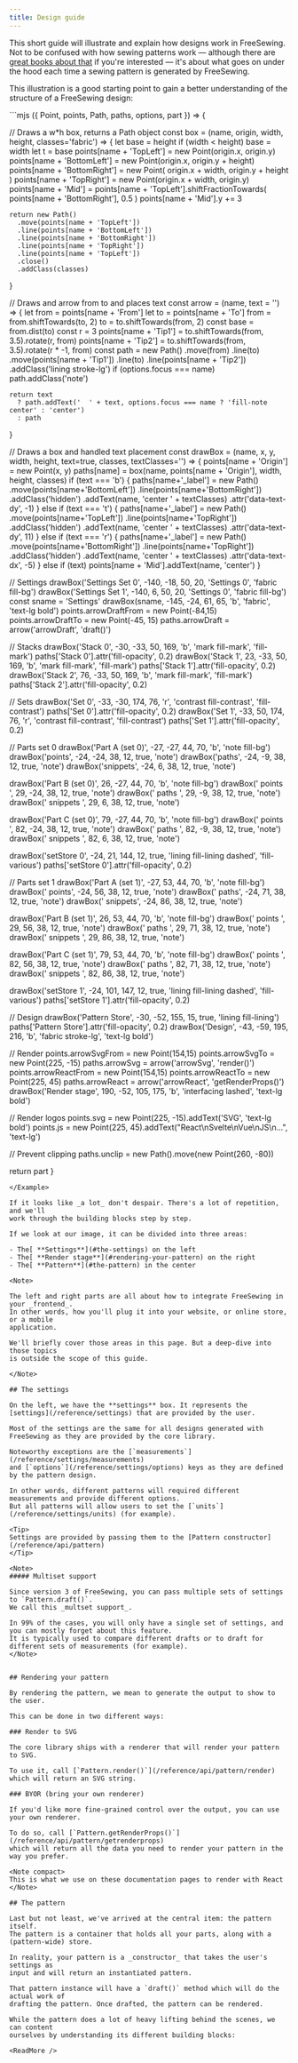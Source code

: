 ```yaml
---
title: Design guide
---
```


This short guide will illustrate and explain how designs work in FreeSewing.
Not to be confused with how sewing patterns work — although there are [great books
about that](https://www.assembil.com/how-patterns-work-book/) if you're
interested — it's about what goes on under the hood each time a sewing
pattern is generated by FreeSewing.

This illustration is a good starting point to gain a better
understanding of the structure of a FreeSewing design:

<Example caption="A schematic overview of what goes on inside a FreeSewing design">
```mjs
({ Point, points, Path, paths, options, part }) => {

  // Draws a w*h box, returns a Path object
  const box = (name, origin, width, height, classes='fabric') => {
    let base = height
    if (width < height) base = width
    let t = base
    points[name + 'TopLeft'] = new Point(origin.x, origin.y)
    points[name + 'BottomLeft'] = new Point(origin.x, origin.y + height)
    points[name + 'BottomRight'] = new Point(
      origin.x + width,
      origin.y + height
    )
    points[name + 'TopRight'] = new Point(origin.x + width, origin.y)
    points[name + 'Mid'] = points[name + 'TopLeft'].shiftFractionTowards(
      points[name + 'BottomRight'],
      0.5
    )
    points[name + 'Mid'].y += 3

    return new Path()
      .move(points[name + 'TopLeft'])
      .line(points[name + 'BottomLeft'])
      .line(points[name + 'BottomRight'])
      .line(points[name + 'TopRight'])
      .line(points[name + 'TopLeft'])
      .close()
      .addClass(classes)
  }

  // Draws and arrow from to and places text
  const arrow = (name, text = '') => {
    let from = points[name + 'From']
    let to = points[name + 'To']
    from = from.shiftTowards(to, 2)
    to = to.shiftTowards(from, 2)
    const base = from.dist(to)
    const r = 3
    points[name + 'Tip1'] = to.shiftTowards(from, 3.5).rotate(r, from)
    points[name + 'Tip2'] = to.shiftTowards(from, 3.5).rotate(r * -1, from)
    const path = new Path()
      .move(from)
      .line(to)
      .move(points[name + 'Tip1'])
      .line(to)
      .line(points[name + 'Tip2'])
      .addClass('lining stroke-lg')
    if (options.focus === name) path.addClass('note')

    return text
      ? path.addText('  ' + text, options.focus === name ? 'fill-note center' : 'center')
      : path
  }

  // Draws a box and handled text placement
  const drawBox = (name, x, y, width, height, text=true, classes, textClasses='') => {
    points[name + 'Origin'] = new Point(x, y)
    paths[name] = box(name, points[name + 'Origin'], width, height, classes)
    if (text === 'b') {
      paths[name+'_label'] = new Path()
        .move(points[name+'BottomLeft'])
        .line(points[name+'BottomRight'])
        .addClass('hidden')
        .addText(name, 'center ' + textClasses)
        .attr('data-text-dy', -1)
    }
    else if (text === 't') {
      paths[name+'_label'] = new Path()
        .move(points[name+'TopLeft'])
        .line(points[name+'TopRight'])
        .addClass('hidden')
        .addText(name, 'center ' + textClasses)
        .attr('data-text-dy', 11)
    }
    else if (text === 'r') {
      paths[name+'_label'] = new Path()
        .move(points[name+'BottomRight'])
        .line(points[name+'TopRight'])
        .addClass('hidden')
        .addText(name, 'center ' + textClasses)
        .attr('data-text-dx', -5)
    }
    else if (text) points[name + 'Mid'].addText(name, 'center')
  }

  // Settings
  drawBox('Settings Set 0', -140, -18, 50, 20, 'Settings 0', 'fabric fill-bg')
  drawBox('Settings Set 1', -140, 6, 50, 20, 'Settings 0', 'fabric fill-bg')
  const sname = 'Settings'
  drawBox(sname, -145, -24, 61, 65, 'b', 'fabric', 'text-lg bold')
  points.arrowDraftFrom = new Point(-84,15)
  points.arrowDraftTo = new Point(-45, 15)
  paths.arrowDraft = arrow('arrowDraft', 'draft()')

  // Stacks
  drawBox('Stack 0', -30, -33, 50, 169, 'b', 'mark fill-mark', 'fill-mark')
  paths['Stack 0'].attr('fill-opacity', 0.2)
  drawBox('Stack 1', 23, -33, 50, 169, 'b', 'mark fill-mark', 'fill-mark')
  paths['Stack 1'].attr('fill-opacity', 0.2)
  drawBox('Stack 2', 76, -33, 50, 169, 'b', 'mark fill-mark', 'fill-mark')
  paths['Stack 2'].attr('fill-opacity', 0.2)

  // Sets
  drawBox('Set 0', -33, -30, 174, 76, 'r', 'contrast fill-contrast', 'fill-contrast')
  paths['Set 0'].attr('fill-opacity', 0.2)
  drawBox('Set 1', -33, 50, 174, 76, 'r', 'contrast fill-contrast', 'fill-contrast')
  paths['Set 1'].attr('fill-opacity', 0.2)

  // Parts set 0
  drawBox('Part A (set 0)', -27, -27, 44, 70, 'b', 'note fill-bg')
  drawBox('points', -24, -24, 38, 12, true, 'note')
  drawBox('paths', -24, -9, 38, 12, true, 'note')
  drawBox('snippets', -24, 6, 38, 12, true, 'note')

  drawBox('Part B (set 0)', 26, -27, 44, 70, 'b', 'note fill-bg')
  drawBox(' points ', 29, -24, 38, 12, true, 'note')
  drawBox(' paths ', 29, -9, 38, 12, true, 'note')
  drawBox(' snippets ', 29, 6, 38, 12, true, 'note')

  drawBox('Part C (set 0)', 79, -27, 44, 70, 'b', 'note fill-bg')
  drawBox('  points  ', 82, -24, 38, 12, true, 'note')
  drawBox('  paths  ', 82, -9, 38, 12, true, 'note')
  drawBox('  snippets  ', 82, 6, 38, 12, true, 'note')

  drawBox('setStore 0', -24, 21, 144, 12, true, 'lining fill-lining dashed', 'fill-various')
  paths['setStore 0'].attr('fill-opacity', 0.2)

  // Parts set 1
  drawBox('Part A (set 1)', -27, 53, 44, 70, 'b', 'note fill-bg')
  drawBox(' points', -24, 56, 38, 12, true, 'note')
  drawBox(' paths', -24, 71, 38, 12, true, 'note')
  drawBox(' snippets', -24, 86, 38, 12, true, 'note')

  drawBox('Part B (set 1)', 26, 53, 44, 70, 'b', 'note fill-bg')
  drawBox('  points ', 29, 56, 38, 12, true, 'note')
  drawBox('  paths ', 29, 71, 38, 12, true, 'note')
  drawBox('  snippets ', 29, 86, 38, 12, true, 'note')

  drawBox('Part C (set 1)', 79, 53, 44, 70, 'b', 'note fill-bg')
  drawBox('   points  ', 82, 56, 38, 12, true, 'note')
  drawBox('   paths  ', 82, 71, 38, 12, true, 'note')
  drawBox('   snippets  ', 82, 86, 38, 12, true, 'note')

  drawBox('setStore 1', -24, 101, 147, 12, true, 'lining fill-lining dashed', 'fill-various')
  paths['setStore 1'].attr('fill-opacity', 0.2)

  // Design
  drawBox('Pattern Store', -30, -52, 155, 15, true, 'lining fill-lining')
  paths['Pattern Store'].attr('fill-opacity', 0.2)
  drawBox('Design', -43, -59, 195, 216, 'b', 'fabric stroke-lg', 'text-lg bold')

  // Render
  points.arrowSvgFrom = new Point(154,15)
  points.arrowSvgTo = new Point(225, -15)
  paths.arrowSvg = arrow('arrowSvg', 'render()')
  points.arrowReactFrom = new Point(154,15)
  points.arrowReactTo = new Point(225, 45)
  paths.arrowReact = arrow('arrowReact', 'getRenderProps()')
  drawBox('Render stage', 190, -52, 105, 175, 'b', 'interfacing lashed', 'text-lg bold')

  // Render logos
  points.svg = new Point(225, -15).addText('SVG', 'text-lg bold')
  points.js = new Point(225, 45).addText("React\nSvelte\nVue\nJS\n...", 'text-lg')

  // Prevent clipping
  paths.unclip = new Path().move(new Point(260, -80))

  return part
}
```
</Example>

If it looks like _a lot_ don't despair. There's a lot of repetition, and we'll
work through the building blocks step by step.

If we look at our image, it can be divided into three areas:

- The[ **Settings**](#the-settings) on the left
- The[ **Render stage**](#rendering-your-pattern) on the right
- The[ **Pattern**](#the-pattern) in the center

<Note>

The left and right parts are all about how to integrate FreeSewing in your _frontend_.
In other words, how you'll plug it into your website, or online store, or a mobile
application.

We'll briefly cover those areas in this page. But a deep-dive into those topics
is outside the scope of this guide.

</Note>

## The settings

On the left, we have the **settings** box. It represents the
[settings](/reference/settings) that are provided by the user. 

Most of the settings are the same for all designs generated with FreeSewing as they are provided by the core library.

Noteworthy exceptions are the [`measurements`](/reference/settings/measurements)
and [`options`](/reference/settings/options) keys as they are defined by the pattern design.

In other words, different patterns will required different measurements and provide different options.
But all patterns will allow users to set the [`units`](/reference/settings/units) (for example).

<Tip>
Settings are provided by passing them to the [Pattern constructor](/reference/api/pattern)
</Tip>

<Note>
##### Multiset support

Since version 3 of FreeSewing, you can pass multiple sets of settings to `Pattern.draft()`.
We call this _multset support_.

In 99% of the cases, you will only have a single set of settings, and you can mostly forget about this feature.
It is typically used to compare different drafts or to draft for different sets of measurements (for example).
</Note>


## Rendering your pattern

By rendering the pattern, we mean to generate the output to show to the user.

This can be done in two different ways:

### Render to SVG

The core library ships with a renderer that will render your pattern to SVG.

To use it, call [`Pattern.render()`](/reference/api/pattern/render) which will return an SVG string.

### BYOR (bring your own renderer)

If you'd like more fine-grained control over the output, you can use your own renderer.

To do so, call [`Pattern.getRenderProps()`](/reference/api/pattern/getrenderprops)
which will return all the data you need to render your pattern in the way you prefer.

<Note compact>
This is what we use on these documentation pages to render with React
</Note>

## The pattern

Last but not least, we've arrived at the central item: the pattern itself.
The pattern is a container that holds all your parts, along with a
(pattern-wide) store.

In reality, your pattern is a _constructor_ that takes the user's settings as
input and will return an instantiated pattern.

That pattern instance will have a `draft()` method which will do the actual work of
drafting the pattern. Once drafted, the pattern can be rendered.

While the pattern does a lot of heavy lifting behind the scenes, we can content
ourselves by understanding its different building blocks:

<ReadMore />

